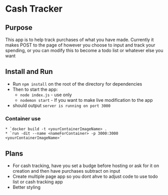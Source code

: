 # Cash Tracker

## Purpose
This app is to help track purchases of what you have made. Currently it makes POST to the page of however you choose to input and track your spending, or you can modify this to become a todo list or whatever else you want

## Install and Run
* Run `npm install` on the root of the directory for dependencies
* Then to start the app:
    * `node index.js` - use only
    * `nodemon start` - If you want to make live modification to the app
* should output  `server is running on port 3000`
 ### Container use
    * `docker build -t <yourContainerImageName> .
    * `run -dit --name <nameForContainer> -p 3000:3000 <yourContainerImageName>`

## Plans
* For cash tracking, have you set a budge before hosting or ask for it on creation and then have purchases subtract on input
* Create multiple page app so you dont ahve to adjust code to use todo list or cash tracking app
* Better styling